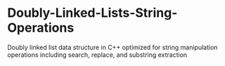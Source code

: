 # Doubly-Linked-Lists-String-Operations
Doubly linked list data structure in C++ optimized for string manipulation operations including search, replace, and substring extraction
